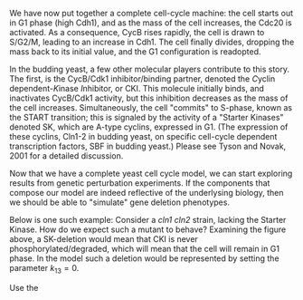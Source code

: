 We have now put together a complete cell-cycle machine: the cell
starts out in G1 phase (high Cdh1), and as the mass of the cell increases,
the Cdc20 is activated. As a consequence, CycB rises rapidly, the cell is
drawn to S/G2/M, leading to an increase in Cdh1. The cell finally divides,
dropping the mass back to its initial value, and the G1 configuration is 
readopted.

In the budding yeast, a few other molecular players contribute to this story.
The first, is the CycB/Cdk1 inhibitor/binding partner, denoted the *C*yclin
dependent-*K*inase *I*nhibitor, or CKI. This molecule initially binds, and inactivates
CycB/Cdk1 activity, but this inhibition decreases as the mass of the cell increases.
Simultaneously, the cell "commits" to S-phase, known as the START transition; this
is signaled by the activity of a "Starter Kinases" denoted SK, which are A-type cyclins,
expressed in G1. (The expression of these cyclins, Cln1-2 in budding yeast,
 on specific cell-cycle dependent transcription factors, SBF in budding yeast.)
Please see Tyson and Novak, 2001 for a detailed discussion.

Now that we have a complete yeast cell cycle model, we can start exploring
results from genetic perturbation experiments. If the components that compose
our model are indeed reflective of the underlysing biology, then we should be 
able to "simulate" gene deletion phenotypes.

Below is one such example: Consider a *cln1 cln2* strain, lacking the Starter Kinase.
How do we expect such a mutant to behave? Examining the figure above, a SK-deletion
would mean that CKI is never phosphorylated/degraded, which will mean that the cell
will remain in G1 phase. In the model such a deletion would be represented by setting
the parameter $k_{13}=0$. 

Use the
